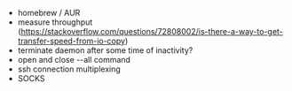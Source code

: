 * homebrew / AUR 
* measure throughput (https://stackoverflow.com/questions/72808002/is-there-a-way-to-get-transfer-speed-from-io-copy)
* terminate daemon after some time of inactivity?
* open and close --all command
* ssh connection multiplexing
* SOCKS
